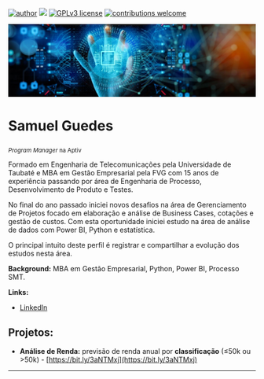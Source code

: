 [![author](https://img.shields.io/badge/author-samuelguedes-red.svg)](https://www.linkedin.com/in/samueluguedes/) [![](https://img.shields.io/badge/python-3.7+-blue.svg)](https://www.python.org/downloads/release/python-365/) [![GPLv3 license](https://img.shields.io/badge/License-GPLv3-blue.svg)](http://perso.crans.org/besson/LICENSE.html) [![contributions welcome](https://img.shields.io/badge/contributions-welcome-brightgreen.svg?style=flat)](https://github.com/samuel-guedes)


<p align="center">
  <img src="banner-4.jpeg" >
</p>

# Samuel Guedes
<sub>*Program Manager* na Aptiv</sub>

Formado em Engenharia de Telecomunicações pela Universidade de Taubaté e MBA em Gestão Empresarial pela FVG com 15 anos de experiência passando por área de Engenharia de Processo, Desenvolvimento de Produto e Testes.

No final do ano passado iniciei novos desafios na área de Gerenciamento de Projetos focado em elaboração e análise de Business Cases, cotações e gestão de custos. Com esta oportunidade iniciei estudo na área de análise de dados com Power BI, Python e estatística.

O principal intuito deste perfil é registrar e compartilhar a evolução dos estudos nesta área.


**Background:** MBA em Gestão Empresarial, Python, Power BI, Processo SMT.

**Links:**
* [LinkedIn](https://www.linkedin.com/in/samueluguedes)


## Projetos:

* **Análise de Renda:** previsão de renda anual por **classificação** (≤50k ou >50k) - [https://bit.ly/3aNTMxj](https://bit.ly/3aNTMxj)
---




